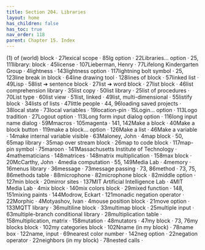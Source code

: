 ```yaml
---
title: Section 204. Libraries
layout: home
has_children: false
has_toc: true
nav_order: 118
parent: Chapter 15. Index
---
```


(1) of (world) block · 27lexical scope · 85lg option · 22Libraries...
option · 25, 111library: block · 45license · 107Lieberman, Henry ·
77Lifelong Kindergarten Group · 4lightness · 143lightness option ·
117lightning bolt symbol · 25, 123line break in block · 64line drawing
tool · 128lines of block · 57linked list · 49Lisp · 58list ➔ sentence
block · 27list ➔ word block · 27list block · 46list comprehension
library · 35list copy · 50list library · 25list of procedures · 70List
type · 60list view · 51list, linked · 49list, multi-dimensional ·
55listify block · 34lists of lists · 47little people · 44, 96loading
saved projects · 38local state · 73local variables · 19location-pin ·
15Login... option · 113Logo tradition · 27Logout option · 113Long form
input dialog option · 116long input name dialog · 59Mmacros · 105magenta
· 141, 142Make a block · 40Make a block button · 119make a block...
option · 126Make a list · 46Make a variable · 14make internal variable
visible · 63Maloney, John · 4map block · 50, 65map library · 35map over
stream block · 26map to code block · 117map-pin symbol · 75maroon ·
141Massachusetts Institute of Technology · 4mathematicians · 148matrices
· 148matrix multiplication · 158max block · 20McCarthy, John · 4media
computation · 55, 149Media Lab · 4memory · 16menus library · 36message ·
73message passing · 73, 86method · 73, 75, 86methods table ·
88microphone · 82microphone block · 82middle option · 127min block ·
20mirror sites · 137MIT Artificial Intelligence Lab · 4MIT Media Lab ·
4mix block · 140mix colors block · 29mixed function · 148, 151mixing
paints · 144Modrow, Eckart · 121monadic negation operator · 22Morphic ·
4Motyashov, Ivan · 4mouse position block · 21move option · 133MQTT
library · 36multiline block · 33multimap block · 25multiple input ·
63multiple-branch conditional library · 28multiplication table ·
158multiplication, matrix · 158mutation · 48mutators · 47my block · 73,
76my blocks block · 102my categories block · 102Nname (in my block) ·
78name box · 122name, input · 69nearest color number · 142neg option ·
22negation operator · 22neighbors (in my block) · 78nested calls ·
